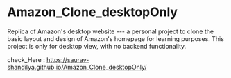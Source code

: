 # Amazon_Clone_desktopOnly
Replica of Amazon's desktop website --- a personal project to clone the basic layout and design of Amazon's homepage for learning purposes. This project is only for desktop view, with no backend functionality.

check_Here :  https://saurav-shandilya.github.io/Amazon_Clone_desktopOnly/
